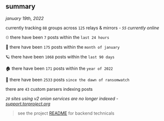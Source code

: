 
## summary
_january 19th, 2022_

currently tracking `88` groups across `125` relays & mirrors - _`55` currently online_

⏲ there have been `7` posts within the `last 24 hours`

🦈 there have been `175` posts within the `month of january`

🪐 there have been `1068` posts within the `last 90 days`

🏚 there have been `171` posts within the `year of 2022`

🦕 there have been `2533` posts `since the dawn of ransomwatch`

there are `43` custom parsers indexing posts

_`20` sites using v2 onion services are no longer indexed - [support.torproject.org](https://support.torproject.org/onionservices/v2-deprecation/)_

> see the project [README](https://github.com/thetanz/ransomwatch#ransomwatch--) for backend technicals
